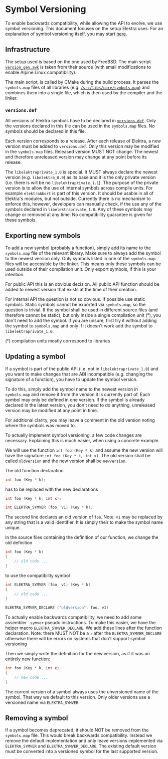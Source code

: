 # Symbol Versioning

To enable backwards compatibility, while allowing the API to evolve, we use symbol versioning. This document focuses on the setup Elektra
uses. For an explanation of symbol versioning itself, you may start [here](https://people.freebsd.org/~deischen/symver/library_versioning.txt).

## Infrastructure

The setup used is based on the one used by FreeBSD. The main script [`version_gen.awk`](/src/libs/version_gen.awk) is taken from their source
(with small modifications to enable Alpine Linux compatibility).

The main script, is called by CMake during the build process. It parses the `symbols.map` files of all libraries (e.g.
[`/src/libs/core/symbols.map`](/src/libs/core/symbols.map)) and combines them into a single file, which is then used by the compiler
and the linker.

### `versions.def`

All versions of Elektra symbols have to be declared in [`versions.def`](/src/libs/versions.def). Only the versions declared in this file
can be used in the `symbols.map` files. No symbols should be declared in this file.

Each version corresponds to a release. After each release of Elektra, a new version must be added to `versions.def`. Only this version may
be modified in the `symbols.map` files. Released version MUST NOT change. The newest and therefore unreleased version may change at any point
before its release.

The `libelektraprivate_1.0` is special. It MUST always declare the newest version (e.g. `libelektra_0.9`) as its base and it is the only
private version (i.e. there is will be no `libelektraprivate_1.1`). The purpose of the private version is to allow the use of internal
symbols across compile units. For example `elektraAbort` is part of this version. It should be usable in all of Elektra's modules, but not
outside. Currently there is no mechanism to enforce this, however, developers can manually check, if the use any of the symbols declared in
`libelektraprivate_1.0`. Any of these symbols may change or removed at any time. No compatibility guarantee is given for these symbols.

## Exporting new symbols

To add a new symbol (probably a function), simply add its name to the `symbols.map` file of the relevant library. Make sure to always add
the symbol to the newest version only. Only symbols listed in one of the `symbols.map` files will be accessible by the linker. This means
only these symbols can be used outside of their compilation unit. Only export symbols, if this is your intention.

For public API this is an obvious decision. All public API function should be added to newest version that exists at the time of their
creation.

For internal API the question is not so obvious. If possible use static symbols. Static symbols cannot be exported via `symbols.map`, so the
question is trivial. If the symbol shall be used in different source files (and therefore cannot be static), but only inside a single
compilation unit (°), you don't need to add the symbol. If you are unsure, first try it without adding the symbol to `symbols.map` and only
if it doesn't work add the symbol to `libelektraprivate_1.0`.

(°) compilation units mostly correspond to libraries

## Updating a symbol

If a symbol is part of the public API (i.e. not in `libelektraprivate_1.0`) and you want to make changes that are ABI incompatible (e.g.
changing the signature of a function), you have to update the symbol version.

To do this, simply add the symbol name to the newest version in `symbols.map` and remove it from the version it is currently part of. Each
symbol may only be defined in one version. If the symbol is already declared in the latest version, you don't need to do anything, unreleased
version may be modified at any point in time.

For additional clarity, you may leave a comment in the old version noting where the symbols was moved to.

To actually implement symbol versioning, a few code changes are necessary. Explaining this is much easier, when using a concrete example.

We will use the function `int foo (Key * k)` and assume the new version will have the signature `int foo (Key * k, int x)`. The old version
shall be called `oldversion` and the new version shall be `newversion`.

The old function declaration

```c
int foo (Key * k);
```

has to be replaced with the new declarations

```c
int foo (Key * k, int x);

int ELEKTRA_SYMVER (foo, v1) (Key * k);
```

The second line declares an old version of `foo`.
Note: `v1` may be replaced by any string that is a valid identifier. It is simply their to make the symbol name unique.

In the source files containing the definition of our function, we change the old definition

```c
int foo (Key * k)
{
    // old code ...
}
```

to use the compatibility symbol

```c
int ELEKTRA_SYMVER (foo, v1) (Key * k)
{
    // old code ...
}

ELEKTRA_SYMVER_DECLARE ("oldversion", foo, v1)
```

To actually enable backwards compatibility, we need to add some assembler `.symver` pseudo instructions. To make this easier, we have the
helper macro `ELEKTRA_SYMVER_DECLARE`. We add these lines after the function declaration.
Note: there MUST NOT be a `;` after the `ELEKTRA_SYMVER_DECLARE` otherwise there will be errors on systems that don't support symbol
versioning

Then we simply write the definition for the new version, as if it was an entirely new function:

```c
int foo (Key * k, int x)
{
    // new code ...
}
```

The current version of a symbol always uses the unversioned name of the symbol. That way we default to this version. Only older versions use
a versioned name via `ELEKTRA_SYMVER`.

## Removing a symbol

If a symbol becomes deprecated, it should NOT be removed from the `symbols.map` file. This would break backwards compatibility. Instead
we remove the default implementation and only leave versions implemented via `ELEKTRA_SYMVER` and `ELEKTRA_SYMVER_DECLARE`. The existing
default version must be converted into a versioned symbol for the last supported version.
